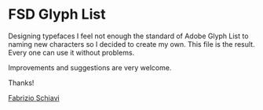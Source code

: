 # FSD Glyph List

Designing typefaces I feel not enough the standard of Adobe Glyph List to naming new characters so I decided to create my own. 
This file is the result.
Every one can use it without problems.

Improvements and suggestions are very welcome.

Thanks!

[Fabrizio Schiavi](https://www.fsd.it)
